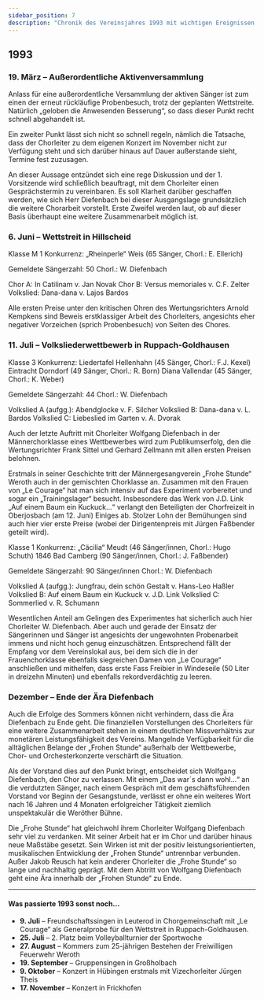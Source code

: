 ```yaml
---
sidebar_position: 7
description: "Chronik des Vereinsjahres 1993 mit wichtigen Ereignissen wie der außerordentlichen Aktivenversammlung, zwei Wettstreiten und dem Ende der Ära Diefenbach."
---
```


## 1993

### 19. März – Außerordentliche Aktivenversammlung

Anlass für eine außerordentliche Versammlung der aktiven Sänger ist zum einen der erneut rückläufige Probenbesuch, trotz der geplanten Wettstreite. Natürlich „geloben die Anwesenden Besserung“, so dass dieser Punkt recht schnell abgehandelt ist.

Ein zweiter Punkt lässt sich nicht so schnell regeln, nämlich die Tatsache, dass der Chorleiter zu dem eigenen Konzert im November nicht zur Verfügung steht und sich darüber hinaus auf Dauer außerstande sieht, Termine fest zuzusagen.

An dieser Aussage entzündet sich eine rege Diskussion und der 1. Vorsitzende wird schließlich beauftragt, mit dem Chorleiter einen Gesprächstermin zu vereinbaren. Es soll Klarheit darüber geschaffen werden, wie sich Herr Diefenbach bei dieser Ausgangslage grundsätzlich die weitere Chorarbeit vorstellt. Erste Zweifel werden laut, ob auf dieser Basis überhaupt eine weitere Zusammenarbeit möglich ist.

### 6. Juni – Wettstreit in Hillscheid

Klasse M 1
Konkurrenz: „Rheinperle“ Weis (65 Sänger, Chorl.: E. Ellerich)

Gemeldete Sängerzahl: 50
Chorl.: W. Diefenbach

Chor A: In Catilinam v. Jan Novak
Chor B: Versus memoriales v. C.F. Zelter
Volkslied: Dana-dana v. Lajos Bardos

Alle ersten Preise unter den kritischen Ohren des Wertungsrichters Arnold Kempkens sind Beweis erstklassiger Arbeit des Chorleiters, angesichts eher negativer Vorzeichen (sprich Probenbesuch) von Seiten des Chores.

### 11. Juli – Volksliederwettbewerb in Ruppach-Goldhausen

Klasse 3
Konkurrenz: Liedertafel Hellenhahn (45 Sänger, Chorl.: F.J. Kexel)
Eintracht Dorndorf (49 Sänger, Chorl.: R. Born)
Diana Vallendar (45 Sänger, Chorl.: K. Weber)

Gemeldete Sängerzahl: 44
Chorl.: W. Diefenbach

Volkslied A (aufgg.): Abendglocke v. F. Silcher
Volkslied B: Dana-dana v. L. Bardos
Volkslied C: Liebeslied im Garten v. A. Dvorak

Auch der letzte Auftritt mit Chorleiter Wolfgang Diefenbach in der Männerchorklasse eines Wettbewerbes wird zum Publikumserfolg, den die Wertungsrichter Frank Sittel und Gerhard Zellmann mit allen ersten Preisen belohnen.

Erstmals in seiner Geschichte tritt der Männergesangverein „Frohe Stunde“ Weroth auch in der gemischten Chorklasse an. Zusammen mit den Frauen von „Le Courage“ hat man sich intensiv auf das Experiment vorbereitet und sogar ein „Trainingslager“ besucht. Insbesondere das Werk von J.D. Link „Auf einem Baum ein Kuckuck...“ verlangt den Beteiligten der Chorfreizeit in Oberjosbach (am 12. Juni) Einiges ab. Stolzer Lohn der Bemühungen sind auch hier vier erste Preise (wobei der Dirigentenpreis mit Jürgen Faßbender geteilt wird).

Klasse 1
Konkurrenz: „Cäcilia“ Meudt (46 Sänger/innen, Chorl.: Hugo Schuth)
1846 Bad Camberg (90 Sänger/innen, Chorl.: J. Faßbender)

Gemeldete Sängerzahl: 90 Sänger/innen
Chorl.: W. Diefenbach

Volkslied A (aufgg.): Jungfrau, dein schön Gestalt v. Hans-Leo Haßler
Volkslied B: Auf einem Baum ein Kuckuck v. J.D. Link
Volkslied C: Sommerlied v. R. Schumann

Wesentlichen Anteil am Gelingen des Experimentes hat sicherlich auch hier Chorleiter W. Diefenbach. Aber auch und gerade der Einsatz der Sängerinnen und Sänger ist angesichts der ungewohnten Probenarbeit immens und nicht hoch genug einzuschätzen. Entsprechend fällt der Empfang vor dem Vereinslokal aus, bei dem sich die in der Frauenchorklasse ebenfalls siegreichen Damen von „Le Courage“ anschließen und mithelfen, dass erste Fass Freibier in Windeseile (50 Liter in dreizehn Minuten) und ebenfalls rekordverdächtig zu leeren.

### Dezember – Ende der Ära Diefenbach

Auch die Erfolge des Sommers können nicht verhindern, dass die Ära Diefenbach zu Ende geht. Die finanziellen Vorstellungen des Chorleiters für eine weitere Zusammenarbeit stehen in einem deutlichen Missverhältnis zur monetären Leistungsfähigkeit des Vereins. Mangelnde Verfügbarkeit für die alltäglichen Belange der „Frohen Stunde“ außerhalb der Wettbewerbe, Chor- und Orchesterkonzerte verschärft die Situation.

Als der Vorstand dies auf den Punkt bringt, entscheidet sich Wolfgang Diefenbach, den Chor zu verlassen. Mit einem „Das war´s dann wohl...“ an die verdutzten Sänger, nach einem Gespräch mit dem geschäftsführenden Vorstand vor Beginn der Gesangstunde, verlässt er ohne ein weiteres Wort nach 16 Jahren und 4 Monaten erfolgreicher Tätigkeit ziemlich unspektakulär die Weröther Bühne.

Die „Frohe Stunde“ hat gleichwohl ihrem Chorleiter Wolfgang Diefenbach sehr viel zu verdanken. Mit seiner Arbeit hat er im Chor und darüber hinaus neue Maßstäbe gesetzt. Sein Wirken ist mit der positiv leistungsorientierten, musikalischen Entwicklung der „Frohen Stunde“ untrennbar verbunden. Außer Jakob Reusch hat kein anderer Chorleiter die „Frohe Stunde“ so lange und nachhaltig geprägt. Mit dem Abtritt von Wolfgang Diefenbach geht eine Ära innerhalb der „Frohen Stunde“ zu Ende.

---

#### Was passierte 1993 sonst noch...

- **9. Juli** – Freundschaftssingen in Leuterod in Chorgemeinschaft mit „Le Courage“ als Generalprobe für den Wettstreit in Ruppach-Goldhausen.
- **25. Juli** – 2. Platz beim Volleyballturnier der Sportwoche
- **27. August** – Kommers zum 25-jährigen Bestehen der Freiwilligen Feuerwehr Weroth
- **19. September** – Gruppensingen in Großholbach
- **9. Oktober** – Konzert in Hübingen erstmals mit Vizechorleiter Jürgen Theis
- **17. November** – Konzert in Frickhofen
